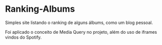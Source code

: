 # Ranking-Albums

Simples site listando o ranking de alguns álbums, como um blog pessoal.

Foi aplicado o conceito de Media Query no projeto, além do uso de iframes vindos do Spotify.
